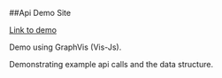 ##Api Demo Site 

[Link to demo](http://service-directory-beta.s3-website-eu-west-1.amazonaws.com/)

Demo using GraphVis (Vis-Js).

Demonstrating example api calls and the data structure.